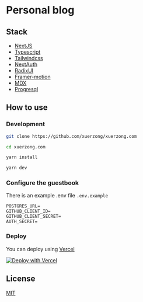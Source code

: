 # Personal blog

## Stack

- [NextJS](https://nextjs.org/)
- [Typescript](https://www.typescriptlang.org/)
- [Tailwindcss](https://tailwindcss.com/)
- [NextAuth](https://next-auth.js.org/)
- [RadixUI](https://www.radix-ui.com/)
- [Framer-motion](https://www.framer.com/motion/)
- [MDX](https://mdxjs.com/)
- [Progresql](https://www.postgresql.org/)

## How to use

### Development

```bash
git clone https://github.com/xuerzong/xuerzong.com

cd xuerzong.com

yarn install

yarn dev
```

### Configure the guestbook

There is an example .env file `.env.example`

```env
POSTGRES_URL=
GITHUB_CLIENT_ID=
GITHUB_CLIENT_SECRET=
AUTH_SECRET=
```

### Deploy

You can deploy using [Vercel](https://vercel.com)

[![Deploy with Vercel](https://vercel.com/button)](https://vercel.com/new/clone?repository-url=https://github.com/xuerzong/xuerzong.com)

## License

[MIT](./LICENSE)
